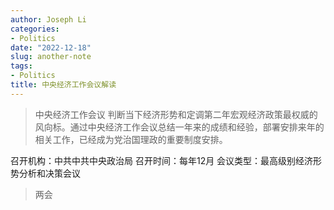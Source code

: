 ```yaml
---
author: Joseph Li
categories:
- Politics
date: "2022-12-18"
slug: another-note
tags:
- Politics
title: 中央经济工作会议解读
---
```


> 中央经济工作会议
> 判断当下经济形势和定调第二年宏观经济政策最权威的风向标。通过中央经济工作会议总结一年来的成绩和经验，部署安排来年的相关工作，已经成为党治国理政的重要制度安排。

召开机构：中共中共中央政治局
召开时间：每年12月
会议类型：最高级别经济形势分析和决策会议

> 两会